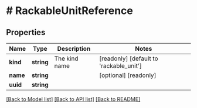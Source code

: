 # # RackableUnitReference

## Properties

Name | Type | Description | Notes
------------ | ------------- | ------------- | -------------
**kind** | **string** | The kind name | [readonly] [default to 'rackable_unit']
**name** | **string** |  | [optional] [readonly]
**uuid** | **string** |  |

[[Back to Model list]](../../README.md#models) [[Back to API list]](../../README.md#endpoints) [[Back to README]](../../README.md)
